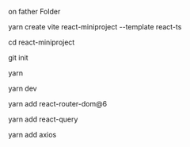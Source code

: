 on father Folder

yarn create vite react-miniproject --template react-ts

cd react-miniproject

git init

yarn

yarn dev

yarn add react-router-dom@6

yarn add react-query

yarn add axios  